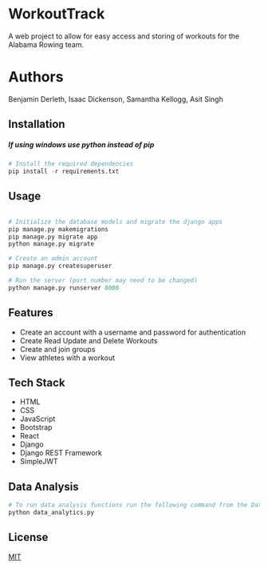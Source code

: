 # WorkoutTrack

A web project to allow for easy access and storing of workouts for the Alabama Rowing team.

# Authors

Benjamin Derleth, Isaac Dickenson, Samantha Kellogg, Asit Singh

## Installation

##### If using windows use python instead of pip

```python
# Install the required dependencies
pip install -r requirements.txt

```

## Usage

```python

# Initialize the database models and migrate the django apps
pip manage.py makemigrations
pip manage.py migrate app
python manage.py migrate

# Create an admin account
pip manage.py createsuperuser 

# Run the server (port number may need to be changed)
python manage.py runserver 8000
```

## Features

- Create an account with a username and password for authentication
- Create Read Update and Delete Workouts
- Create and join groups
- View athletes with a workout

## Tech Stack

- HTML
- CSS
- JavaScript
- Bootstrap
- React 
- Django 
- Django REST Framework
- SimpleJWT

## Data Analysis

```python
# To run data analysis functions run the following command from the Data folder
python data_analytics.py
```

## License

[MIT](https://choosealicense.com/licenses/mit/)
